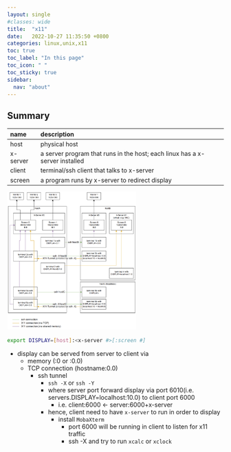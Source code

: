 ```yaml
---
layout: single
#classes: wide
title:  "x11"
date:   2022-10-27 11:35:50 +0800
categories: linux,unix,x11
toc: true
toc_label: "In this page"
toc_icon: " "
toc_sticky: true
sidebar:
  nav: "about"
---
```


## Summary

| name     | description                                                                 |
| :------- | :-------------------------------------------------------------------------- |
| host     | physical host                                                               |
| x-server | a server program that runs in the host; each linux has a x-server installed |
| client   | terminal/ssh client that talks to x-server                                  |
| screen   | a program runs by x-server to redirect display                              |

<img src="../resources/x11/summary.png" alt="drawing" width="300"/>


```sh
export DISPLAY=[host]:<x-server #>[:screen #]
```

* display can be served from server to client via
  * memory (:0 or :0.0)
  * TCP connection (hostname:0.0)
    * ssh tunnel
      * `ssh -X` or `ssh -Y`
      * where server port forward display via port 6010(i.e. servers.DISPLAY=localhost:10.0) to client port 6000
        * i.e. client:6000 <- server:6000+x-server
      * hence, client need to have `x-server` to run in order to display
        * install `MobaXterm`
          * port 6000 will be running in client to listen for x11 traffic
          * ssh -X and try to run `xcalc` or `xclock`
